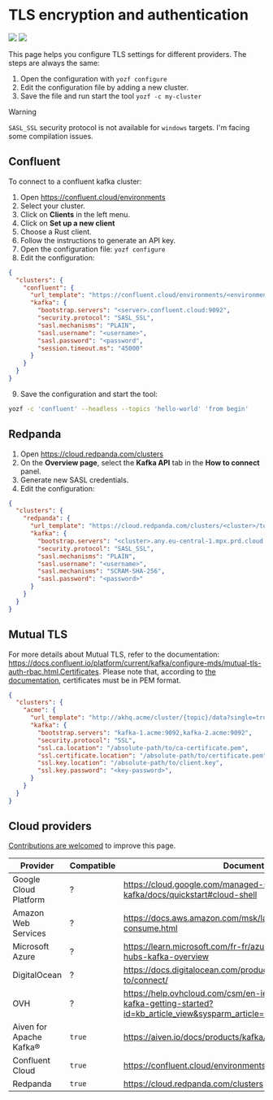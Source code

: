 # TLS encryption and authentication
<p>
<a href="https://github.com/confluentinc/librdkafka/blob/master/CONFIGURATION.md">
        <img src="https://img.shields.io/badge/librdkafka-Global_configuration_properties-black.svg?logo=github"></a> <a href="https://github.com/confluentinc/librdkafka/wiki/Using-SSL-with-librdkafka#configure-librdkafka-client">
        <img src="https://img.shields.io/badge/librdkafka-Configure_librdkafka_client-black.svg?logo=github"></a>
</p>


This page helps you configure TLS settings for different providers.
The steps are always the same:
1. Open the configuration with `yozf configure`
2. Edit the configuration file by adding a new cluster.
3. Save the file and run start the tool `yozf -c my-cluster`

> [!WARNING]
> `SASL_SSL` security protocol is not available for `windows` targets. I'm facing some compilation issues.


## Confluent

To connect to a confluent kafka cluster:

1. Open https://confluent.cloud/environments
2. Select your cluster.
3. Click on **Clients** in the left menu.
4. Click on **Set up a new client**
5. Choose a Rust client.
6. Follow the instructions to generate an API key.
7. Open the configuration file: `yozf configure`
8. Edit the configuration:
```json
{
  "clusters": {
    "confluent": {
      "url_template": "https://confluent.cloud/environments/<environment>/clusters/<cluster>/topics/{topic}/message-viewer",
      "kafka": {
        "bootstrap.servers": "<server>.confluent.cloud:9092",
        "security.protocol": "SASL_SSL",
        "sasl.mechanisms": "PLAIN",
        "sasl.username": "<username>",
        "sasl.password": "<password",
        "session.timeout.ms": "45000"
      }
    }
  }
}
```

9. Save the configuration and start the tool:
```bash
yozf -c 'confluent' --headless --topics 'hello-world' 'from begin'
```


## Redpanda

1. Open https://cloud.redpanda.com/clusters
2. On the **Overview page**, select the **Kafka API** tab in the **How to connect** panel.
3. Generate new SASL credentials.
4. Edit the configuration:

```json
{
  "clusters": {
    "redpanda": {
      "url_template": "https://cloud.redpanda.com/clusters/<cluster>/topics/{topic}?p=-1&s=1&o={offset}#messages",
      "kafka": {
        "bootstrap.servers": "<cluster>.any.eu-central-1.mpx.prd.cloud.redpanda.com:9092",
        "security.protocol": "SASL_SSL",
        "sasl.mechanisms": "PLAIN",
        "sasl.username": "<username>",
        "sasl.mechanisms": "SCRAM-SHA-256",
        "sasl.password": "<password>"
      }
    }
  }
}
```





<!--

## AWS MSK

For more details, refer to the documentation: https://docs.aws.amazon.com/msk/latest/developerguide/what-is-msk.html

```json
{
  "clusters": {
    "acme": {
      "url_template": "http://akhq.acme/cluster/{topic}/data?single=true&partition={partition}&offset={offset}",
      "kafka": {
        "bootstrap.servers": "kafka-1.acme:9092,kafka-2.acme:9092",
        "security.protocol": "SASL_SSL",
        "sasl.mechanism": "AWS_MSK_IAM",
      }
    }
  }
}
```

-->


## Mutual TLS

For more details about Mutual TLS, refer to the documentation: https://docs.confluent.io/platform/current/kafka/configure-mds/mutual-tls-auth-rbac.html.Certificates.
Please note that, according to [the documentation](https://github.com/confluentinc/librdkafka/blob/master/CONFIGURATION.md), certificates must be in PEM format.
```json
{
  "clusters": {
    "acme": {
      "url_template": "http://akhq.acme/cluster/{topic}/data?single=true&partition={partition}&offset={offset}",
      "kafka": {
        "bootstrap.servers": "kafka-1.acme:9092,kafka-2.acme:9092",
        "security.protocol": "SSL",
        "ssl.ca.location": "/absolute-path/to/ca-certificate.pem",
        "ssl.certificate.location": "/absolute-path/to/certificate.pem",
        "ssl.key.location": "/absolute-path/to/client.key",
        "ssl.key.password": "<key-password>",
      }
    }
  }
}
```



## Cloud providers


[Contributions are welcomed](https://github.com/MAIF/yozefu/edit/main/docs/tls.md) to improve this page.


| Provider                | Compatible | Documentation                                                                                                                 |
| ----------------------- | ---------- | ----------------------------------------------------------------------------------------------------------------------------- |
| Google Cloud Platform   | ?          | https://cloud.google.com/managed-service-for-apache-kafka/docs/quickstart#cloud-shell                                         |
| Amazon Web Services     | ?          | https://docs.aws.amazon.com/msk/latest/developerguide/produce-consume.html                                                    |
| Microsoft Azure         | ?          | https://learn.microsoft.com/fr-fr/azure/event-hubs/azure-event-hubs-kafka-overview                                            |
| DigitalOcean            | ?          | https://docs.digitalocean.com/products/databases/kafka/how-to/connect/                                                        |
| OVH                     | ?          | https://help.ovhcloud.com/csm/en-ie-public-cloud-databases-kafka-getting-started?id=kb_article_view&sysparm_article=KB0048944 |
| Aiven for Apache Kafka® | `true`     | https://aiven.io/docs/products/kafka/howto/list-code-samples                                                                  |
| Confluent Cloud         | `true`     | https://confluent.cloud/environments                                                                                          |
| Redpanda                | `true`     | https://cloud.redpanda.com/clusters                                                                                           |